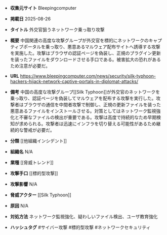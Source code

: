 - **収集元サイト**
Bleepingcomputer

- **掲載日**
2025-08-26

- **タイトル**
外交官狙うネットワーク乗っ取り攻撃

- **概要**
中国関連の高度な攻撃グループが外交官を標的にネットワークのキャプティブポータルを乗っ取り、悪意あるマルウェア配布サイトへ誘導する攻撃を実施した。攻撃はブラウザの認証ページを偽装し、正規のプラグイン更新を装ったファイルをダウンロードさせる手口である。被害拡大の恐れがあるため注意が必要だ。

- **URL**
https://www.bleepingcomputer.com/news/security/silk-typhoon-hackers-hijack-network-captive-portals-in-diplomat-attacks/

- **備考**
中国の高度な攻撃グループ[[Silk Typhoon]]が外交官のネットワークを乗っ取り、認証ページを偽装してマルウェアを配布する攻撃を実行した。攻撃者はブラウザの通信を中間者攻撃で制御し、正規の更新ファイルを装った悪意あるファイルをインストールさせる。対策としてはネットワーク監視強化と不審なファイルの検出が重要である。攻撃は高度で持続的なため早期検知が求められる。攻撃者は迅速にインフラを切り替える可能性があるため継続的な警戒が必要だ。

- **分類**
[[他組織インシデント]]

- **組織名**
N/A

- **業種**
[[脅威トレンド]]

- **攻撃手口**
[[標的型攻撃]]

- **攻撃影響**
N/A

- **脅威アクター**
[[Silk Typhoon]]

- **原因**
N/A

- **対処方法**
ネットワーク監視強化、疑わしいファイル検出、ユーザ教育強化

- **ハッシュタグ**
#サイバー攻撃 #標的型攻撃 #ネットワークセキュリティ

